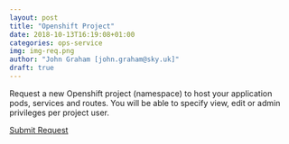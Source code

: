 ```yaml
---
layout: post
title: "Openshift Project"
date: 2018-10-13T16:19:08+01:00
categories: ops-service
img: img-req.png
author: "John Graham [john.graham@sky.uk]"
draft: true
---
```

Request a new Openshift project (namespace) to host your application pods, services and routes. You will be able to specify view, edit or admin privileges per project user.


<!-- Place this tag where you want the button to render. -->
<a class="github-button" href="https://github.com/bul-ikana/hugo-cards" data-icon="octicon-star" data-size="large" data-show-count="true" aria-label="Star bul-ikana/hugo-cards on GitHub">Submit Request</a>
<!-- Place this tag in your head or just before your close body tag. -->
<script async defer src="https://buttons.github.io/buttons.js"></script
